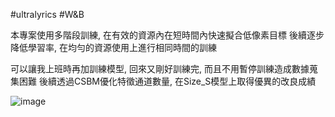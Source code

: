 #ultralyrics #W&B

本專案使用多階段訓練, 在有效的資源內在短時間內快速擬合低像素目標
後續逐步降低學習率, 在均勻的資源使用上進行相同時間的訓練

可以讓我上班時再加訓練模型, 回來又剛好訓練完, 而且不用暫停訓練造成數據蒐集困難
後續透過CSBM優化特徵通道數量, 在Size_S模型上取得優異的改良成績

![image](https://github.com/user-attachments/assets/9e3bb274-0478-442a-a490-5bfca737c8b5)
